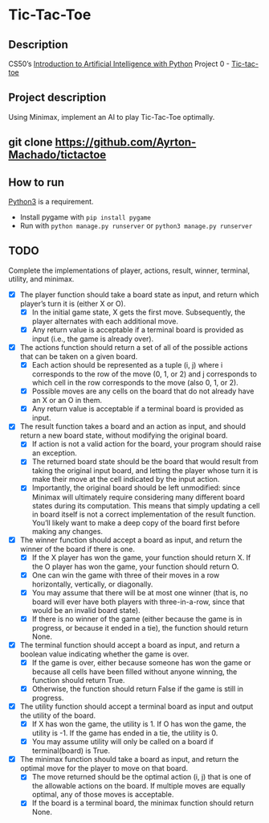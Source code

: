 # Tic-Tac-Toe
## Description
CS50’s [Introduction to Artificial Intelligence with Python](https://www.edx.org/learn/artificial-intelligence/harvard-university-cs50-s-introduction-to-artificial-intelligence-with-python) Project 0 - [Tic-tac-toe](https://cs50.harvard.edu/ai/2024/projects/0/tictactoe/)

## Project description
Using Minimax, implement an AI to play Tic-Tac-Toe optimally.

## git clone https://github.com/Ayrton-Machado/tictactoe

## How to run
[Python3](https://www.python.org/) is a requirement.  
- Install pygame with `pip install pygame`
- Run with `python manage.py runserver` or `python3 manage.py runserver`

## TODO

Complete the implementations of player, actions, result, winner, terminal, utility, and minimax.

- [X] The player function should take a board state as input, and return which player’s turn it is (either X or O).
    - [X] In the initial game state, X gets the first move. Subsequently, the player alternates with each additional move.
    - [X] Any return value is acceptable if a terminal board is provided as input (i.e., the game is already over).

- [X] The actions function should return a set of all of the possible actions that can be taken on a given board.
    - [X] Each action should be represented as a tuple (i, j) where i corresponds to the row of the move (0, 1, or 2) and j corresponds to which cell in the row corresponds to the move (also 0, 1, or 2).
    - [X] Possible moves are any cells on the board that do not already have an X or an O in them.
    - [X] Any return value is acceptable if a terminal board is provided as input.

- [X] The result function takes a board and an action as input, and should return a new board state, without modifying the original board.
    - [X] If action is not a valid action for the board, your program should raise an exception.
    - [X] The returned board state should be the board that would result from taking the original input board, and letting the player whose turn it is make their move at the cell indicated by the input action.
    - [X] Importantly, the original board should be left unmodified: since Minimax will ultimately require considering many different board states during its computation. This means that simply updating a cell in board itself is not a correct implementation of the result function. You’ll likely want to make a deep copy of the board first before making any changes.
    
- [X] The winner function should accept a board as input, and return the winner of the board if there is one.
    - [X] If the X player has won the game, your function should return X. If the O player has won the game, your function should return O.
    - [X] One can win the game with three of their moves in a row horizontally, vertically, or diagonally.
    - [X] You may assume that there will be at most one winner (that is, no board will ever have both players with three-in-a-row, since that would be an invalid board state).
    - [X] If there is no winner of the game (either because the game is in progress, or because it ended in a tie), the function should return None.

- [X] The terminal function should accept a board as input, and return a boolean value indicating whether the game is over.
    - [X] If the game is over, either because someone has won the game or because all cells have been filled without anyone winning, the function should return True.
    - [X] Otherwise, the function should return False if the game is still in progress.

- [X] The utility function should accept a terminal board as input and output the utility of the board.
    - [X] If X has won the game, the utility is 1. If O has won the game, the utility is -1. If the game has ended in a tie, the utility is 0.
    - [X] You may assume utility will only be called on a board if terminal(board) is True.

- [X] The minimax function should take a board as input, and return the optimal move for the player to move on that board.
    - [X] The move returned should be the optimal action (i, j) that is one of the allowable actions on the board. If multiple moves are equally optimal, any of those moves is acceptable.
    - [X] If the board is a terminal board, the minimax function should return None.
